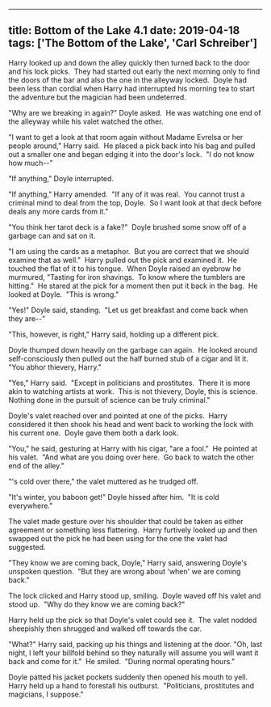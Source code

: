 
---
title: Bottom of the Lake 4.1
date: 2019-04-18
tags: ['The Bottom of the Lake', 'Carl Schreiber']
---

Harry looked up and down the alley quickly then turned back to the door and his lock picks.  They had started out early the next morning only to find the doors of the bar and also the one in the alleyway locked.  Doyle had been less than cordial when Harry had interrupted his morning tea to start the adventure but the magician had been undeterred.

"Why are we breaking in again?" Doyle asked.  He was watching one end of the alleyway while his valet watched the other.

"I want to get a look at that room again without Madame Evrelsa or her people around," Harry said.  He placed a pick back into his bag and pulled out a smaller one and began edging it into the door's lock.  "I do not know how much--"

"If anything," Doyle interrupted.

"If anything," Harry amended.  "If any of it was real.  You cannot trust a criminal mind to deal from the top, Doyle.  So I want look at that deck before deals any more cards from it."

"You think her tarot deck is a fake?"  Doyle brushed some snow off of a garbage can and sat on it.

"I am using the cards as a metaphor.  But you are correct that we should examine that as well."  Harry pulled out the pick and examined it.  He touched the flat of it to his tongue.  When Doyle raised an eyebrow he murmured, "Tasting for iron shavings.  To know where the tumblers are hitting."  He stared at the pick for a moment then put it back in the bag.  He looked at Doyle.  "This is wrong."

"Yes!" Doyle said, standing.  "Let us get breakfast and come back when they are--"

"This, however, is right," Harry said, holding up a different pick.

Doyle thumped down heavily on the garbage can again.  He looked around self-consciously then pulled out the half burned stub of a cigar and lit it.  "You abhor thievery, Harry."

"Yes," Harry said.  "Except in politicians and prostitutes.  There it is more akin to watching artists at work.  This is not thievery, Doyle, this is science.  Nothing done in the pursuit of science can be truly criminal."

Doyle's valet reached over and pointed at one of the picks.  Harry considered it then shook his head and went back to working the lock with his current one.  Doyle gave them both a dark look.

"You," he said, gesturing at Harry with his cigar, "are a fool."  He pointed at his valet.  "And what are you doing over here.  Go back to watch the other end of the alley."

"'s cold over there," the valet muttered as he trudged off.

"It's winter, you baboon get!" Doyle hissed after him.  "It is cold everywhere."

The valet made gesture over his shoulder that could be taken as either agreement or something less flattering.  Harry furtively looked up and then swapped out the pick he had been using for the one the valet had suggested.

"They know we are coming back, Doyle," Harry said, answering Doyle's unspoken question.  "But they are wrong about 'when' we are coming back."

The lock clicked and Harry stood up, smiling.  Doyle waved off his valet and stood up.  "Why do they know we are coming back?"

Harry held up the pick so that Doyle's valet could see it.  The valet nodded sheepishly then shrugged and walked off towards the car.

"What?" Harry said, packing up his things and listening at the door. "Oh, last night, I left your billfold behind so they naturally will assume you will want it back and come for it."  He smiled.  "During normal operating hours."

Doyle patted his jacket pockets suddenly then opened his mouth to yell.  Harry held up a hand to forestall his outburst.  "Politicians, prostitutes and magicians, I suppose."

